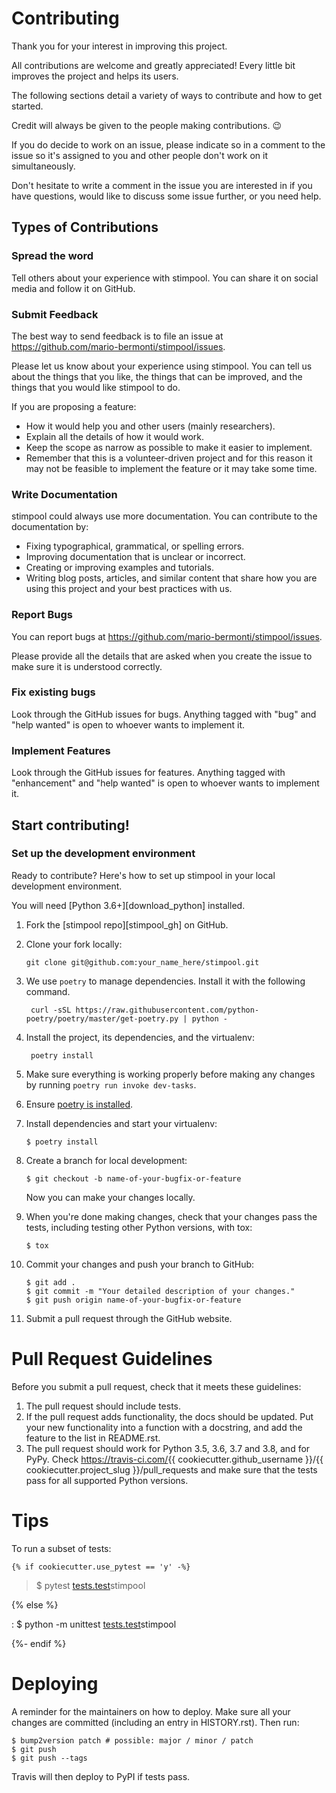 # Contributing

Thank you for your interest in improving this project.

All contributions are welcome and greatly appreciated! Every little bit improves the
project and helps its users.

The following sections detail a variety of ways to contribute and how to get started.

Credit will always be given to the people making contributions. :wink:

If you do decide to work on an issue, please indicate so in a comment to the issue
so it's assigned to you and other people don't work on it simultaneously.

Don't hesitate to write a comment in the issue you are interested in
if you have questions, would like to discuss some issue further, or you need help.


## Types of Contributions

### Spread the word
Tell others about your experience with stimpool. You can share it on social media and follow it on GitHub.

### Submit Feedback

The best way to send feedback is to file an issue at
 <https://github.com/mario-bermonti/stimpool/issues>.

Please let us know about your experience using stimpool. You can tell us about the things that you like, the things that can be improved, and the things that you would like stimpool to do.

If you are proposing a feature:

- How it would help you and other users (mainly researchers).
- Explain all the details of how it would work.
- Keep the scope as narrow as possible to make it easier to implement.
- Remember that this is a volunteer-driven project and for this reason it may not be feasible
  to implement the feature or it may take some time.

### Write Documentation

stimpool could always use more documentation. You can contribute to the documentation
by:
- Fixing typographical, grammatical, or spelling errors.
- Improving documentation that is unclear or incorrect.
- Creating or improving examples and tutorials.
- Writing blog posts, articles, and similar content that share how you are using this project and your best practices with us.

### Report Bugs
  You can report bugs at <https://github.com/mario-bermonti/stimpool/issues>.

  Please provide all the details that are asked when you create the issue to make sure
  it is understood correctly.

### Fix existing bugs

  Look through the GitHub issues for bugs. Anything tagged with \"bug\"
  and \"help wanted\" is open to whoever wants to implement it.

### Implement Features

Look through the GitHub issues for features. Anything tagged with
\"enhancement\" and \"help wanted\" is open to whoever wants to
implement it.

## Start contributing!

### Set up the development environment

Ready to contribute? Here\'s how to set up
stimpool in your local development environment.

You will need [Python 3.6+][download_python] installed.

1.  Fork the [stimpool repo][stimpool_gh] on GitHub.
2.  Clone your fork locally:

        git clone git@github.com:your_name_here/stimpool.git

3. We use `poetry` to manage dependencies. Install it with the following command.

        curl -sSL https://raw.githubusercontent.com/python-poetry/poetry/master/get-poetry.py | python -

4.  Install the project, its dependencies, and the virtualenv:

         poetry install

5. Make sure everything is working properly before making any changes by running `poetry run invoke dev-tasks`.


3.  Ensure [poetry is installed](https://python-poetry.org/docs/).
4.  Install dependencies and start your virtualenv:

        $ poetry install

5.  Create a branch for local development:

        $ git checkout -b name-of-your-bugfix-or-feature

    Now you can make your changes locally.

6.  When you\'re done making changes, check that your changes pass the
    tests, including testing other Python versions, with tox:

        $ tox

7.  Commit your changes and push your branch to GitHub:

        $ git add .
        $ git commit -m "Your detailed description of your changes."
        $ git push origin name-of-your-bugfix-or-feature

8.  Submit a pull request through the GitHub website.

# Pull Request Guidelines

Before you submit a pull request, check that it meets these guidelines:

1.  The pull request should include tests.
2.  If the pull request adds functionality, the docs should be updated.
    Put your new functionality into a function with a docstring, and add
    the feature to the list in README.rst.
3.  The pull request should work for Python 3.5, 3.6, 3.7 and 3.8, and
    for PyPy. Check <https://travis-ci.com/>{{
    cookiecutter.github\_username }}/{{ cookiecutter.project\_slug
    }}/pull\_requests and make sure that the tests pass for all
    supported Python versions.

# Tips

To run a subset of tests:

    {% if cookiecutter.use_pytest == 'y' -%}

> \$ pytest [tests.test]()stimpool

{% else %}

:   \$ python -m unittest [tests.test]()stimpool

{%- endif %}

# Deploying

A reminder for the maintainers on how to deploy. Make sure all your
changes are committed (including an entry in HISTORY.rst). Then run:

    $ bump2version patch # possible: major / minor / patch
    $ git push
    $ git push --tags

Travis will then deploy to PyPI if tests pass.



<!-- Credits -->
<!-- This file was developed based extensively on the contributing guides of many great projects: -->
<!-- https://github.com/briggySmalls/cookiecutter-pypackage/blob/master/%7B%7Bcookiecutter.project_slug%7D%7D/CONTRIBUTING.rst -->
<!-- https://github.com/pyjanitor-devs/pyjanitor/blob/dev/docs/CONTRIBUTION_TYPES.rst -->
<!-- https://github.com/cjolowicz/cookiecutter-hypermodern-python/blob/main/%7B%7Bcookiecutter.project_name%7D%7D/CONTRIBUTING.rst -->
